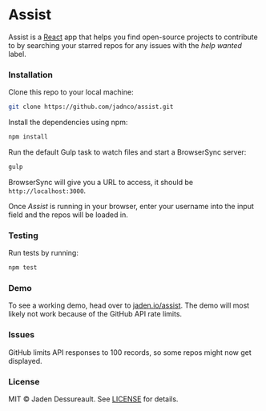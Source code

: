 # Assist

Assist is a [React](https://facebook.github.io/react/) app that helps you find open-source projects to contribute to by searching your starred repos for any issues with the *help wanted* label.

### Installation

Clone this repo to your local machine:

```sh
git clone https://github.com/jadnco/assist.git
```

Install the dependencies using npm:

```sh
npm install
```

Run the default Gulp task to watch files and start a BrowserSync server:

```sh
gulp
```

BrowserSync will give you a URL to access, it should be `http://localhost:3000`.

Once *Assist* is running in your browser, enter your username into the input field and the repos will be loaded in.

### Testing

Run tests by running:

```sh
npm test
```

### Demo

To see a working demo, head over to [jaden.io/assist](http://jaden.io/assist). The demo will most likely not work because of the GitHub API rate limits.

### Issues

GitHub limits API responses to 100 records, so some repos might now get displayed.

### License

MIT © Jaden Dessureault. See [LICENSE](LICENSE) for details.